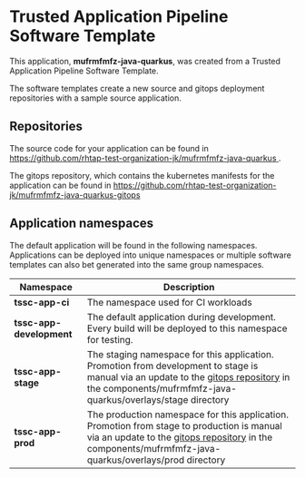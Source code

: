 # Trusted Application Pipeline Software Template

This application, **mufrmfmfz-java-quarkus**, was created from a Trusted Application Pipeline Software Template.

The software templates create a new source and gitops deployment repositories with a sample source application. 

## Repositories

The source code for your application can be found in [https://github.com/rhtap-test-organization-jk/mufrmfmfz-java-quarkus ](https://github.com/rhtap-test-organization-jk/mufrmfmfz-java-quarkus ).
 
The gitops repository, which contains the kubernetes manifests for the application can be found in 
[https://github.com/rhtap-test-organization-jk/mufrmfmfz-java-quarkus-gitops ](https://github.com/rhtap-test-organization-jk/mufrmfmfz-java-quarkus-gitops ) 

## Application namespaces 

The default application will be found in the following namespaces. Applications can be deployed into unique namespaces or multiple software templates can also bet generated into the same group namespaces.  

|  Namespace   |  Description   |  
| -------- | -------- |
| **tssc-app-ci** | The namespace used for CI workloads |
| **tssc-app-development** | The default application during development. Every build will be deployed to this namespace for testing. |
| **tssc-app-stage** | The staging namespace for this application. Promotion from development to stage is manual via an update to the [gitops repository](https://github.com/rhtap-test-organization-jk/mufrmfmfz-java-quarkus-gitops ) in the components/mufrmfmfz-java-quarkus/overlays/stage directory |
| **tssc-app-prod** | The production namespace for this application. Promotion from stage to production is manual via an update to the [gitops repository](https://github.com/rhtap-test-organization-jk/mufrmfmfz-java-quarkus-gitops ) in the components/mufrmfmfz-java-quarkus/overlays/prod directory |